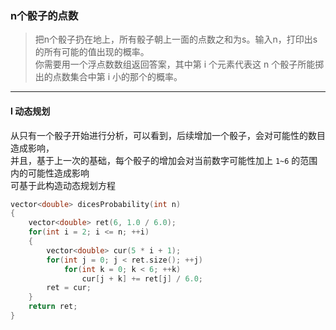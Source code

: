 ### n个骰子的点数

> 把n个骰子扔在地上，所有骰子朝上一面的点数之和为s。输入n，打印出s的所有可能的值出现的概率。  
> 你需要用一个浮点数数组返回答案，其中第 i 个元素代表这 n 个骰子所能掷出的点数集合中第 i 小的那个的概率。  

----------

#### I 动态规划

从只有一个骰子开始进行分析，可以看到，后续增加一个骰子，会对可能性的数目造成影响，  
并且，基于上一次的基础，每个骰子的增加会对当前数字可能性加上 `1~6` 的范围内的可能性造成影响  
可基于此构造动态规划方程  

```cpp
vector<double> dicesProbability(int n) 
{
    vector<double> ret(6, 1.0 / 6.0);
    for(int i = 2; i <= n; ++i)
    {
        vector<double> cur(5 * i + 1);
        for(int j = 0; j < ret.size(); ++j)
            for(int k = 0; k < 6; ++k)
                cur[j + k] += ret[j] / 6.0;
        ret = cur;
    }
    return ret;
}
```
